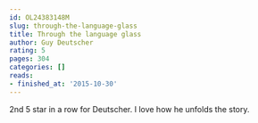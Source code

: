 ```yaml
---
id: OL24383148M
slug: through-the-language-glass
title: Through the language glass
author: Guy Deutscher
rating: 5
pages: 304
categories: []
reads:
- finished_at: '2015-10-30'
---
```

2nd 5 star in a row for Deutscher. I love how he unfolds the story.
